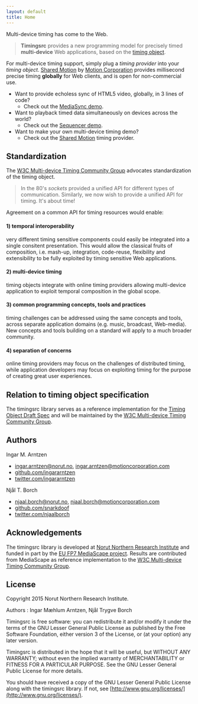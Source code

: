 ```yaml
---
layout: default
title: Home
---
```


Multi-device timing has come to the Web.

> **Timingsrc** provides a new programming model for precisely timed **multi-device** Web applications, based on the [timing object](http://webtiming.github.io/timingobject/).

For multi-device timing support, simply plug a *timing provider* into your *timing object*. [Shared Motion](shared_motion.html) by [Motion Corporation](http://motioncorporation.com) provides millisecond precise timing **globally** for Web clients, and is open for non-commercial use.

- Want to provide echoless sync of HTML5 video, globally, in 3 lines of code? 
	- Check out the [MediaSync demo](doc/online_mediasync.html).
- Want to playback timed data simultaneously on devices across the world? 
	- Check out the [Sequencer demo](doc/online_sequencer.html).
- Want to make your own multi-device timing demo? 
	- Check out the [Shared Motion](doc/shared_motion.html) timing provider.




## Standardization

The [W3C Multi-device Timing Community Group](https://www.w3.org/community/webtiming/) advocates standardization of the timing object. 

> In the 80's *sockets* provided a unified API for different types of communication. Similarly, we now wish to provide a unified API for timing. It's about time!

Agreement on a common API for timing resources would enable:

#### 1) temporal interoperability
very different timing sensitive components could easily be integrated into a single consitent presentation. This would allow the classical fruits of composition, i.e. mash-up, integration, code-reuse, flexibility and extensibility to be fully exploited by timing sensitive Web applications.

#### 2) multi-device timing
timing objects integrate with online timing providers allowing multi-device application to exploit temporal composition in the global scope.

#### 3) common programming concepts, tools and practices
timing challenges can be addressed using the same concepts and tools, across separate application domains (e.g. music, broadcast, Web-media). New concepts and tools building on a standard will apply to a much broader community.

#### 4) separation of concerns
online timing providers may focus on the challenges of distributed timing, while application developers may focus on exploiting timing for the purpose of creating great user experiences.     




## Relation to timing object specification

The timingsrc library serves as a reference implementation for the [Timing Object Draft Spec](http://webtiming.github.io/timingobject/) and will be maintained by the [W3C Multi-device Timing Community Group](https://www.w3.org/community/webtiming/).

## Authors

Ingar M. Arntzen 

- [ingar.arntzen@norut.no](mailto://ingar.arntzen@norut.no), [ingar.arntzen@motioncorporation.com](mailto://ingar.arntzen@motioncorporation.com)
- [github.com/ingararntzen](https://github.com/ingararntzen)
- [twitter.com/ingararntzen](https://twitter.com/ingararntzen)

Njål T. Borch

- [njaal.borch@norut.no](mailto://njaal.borch@norut.no), [njaal.borch@motioncorporation.com](mailto://njaal.borch@motioncorporation.com)
- [github.com/snarkdoof](https://github.com/snarkdoof)
- [twitter.com/njaalborch](https://twitter.com/njaalborch)


## Acknowledgements

The timingsrc library is developed at [Norut Northern Research Institute](http://norut.no/) and funded in part by the [EU FP7 MediaScape project](http://mediascapeproject.eu). Results are contributed from MediaScape as reference implementation to the [W3C Multi-device Timing Community Group](https://www.w3.org/community/webtiming/).


## License

Copyright 2015 Norut Northern Research Institute.

Authors : Ingar Mæhlum Arntzen, Njål Trygve Borch

Timingsrc is free software: you can redistribute it and/or modify it under the terms of the GNU Lesser General Public License as published by the Free Software Foundation, either version 3 of the License, or (at your option) any later version.

Timingsrc is distributed in the hope that it will be useful, but WITHOUT ANY WARRANTY; without even the implied warranty of MERCHANTABILITY or FITNESS FOR A PARTICULAR PURPOSE.  See the GNU Lesser General Public License for more details.

You should have received a copy of the GNU Lesser General Public License along with the timingsrc library.  If not, see [http://www.gnu.org/licenses/](http://www.gnu.org/licenses/).


